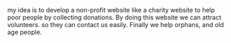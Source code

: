 my idea is to develop a non-profit website like a charity website to help poor people by collecting donations.
By doing this website we can attract volunteers. so they can contact us easily. Finally we help orphans, and old age people.
